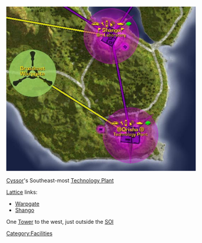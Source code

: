 ![](/images/Orisha_Map.jpg "Orisha_Map.jpg")

[Cyssor](/Cyssor "wikilink")'s Southeast-most [Technology
Plant](/Technology_Plant "wikilink")

[Lattice](/Lattice "wikilink") links:

- [Warpgate](/Warpgate "wikilink")
- [Shango](/Shango "wikilink")

One [Tower](/Tower "wikilink") to the west, just outside the
[SOI](/SOI "wikilink")

[Category:Facilities](/Category:Facilities "wikilink")
